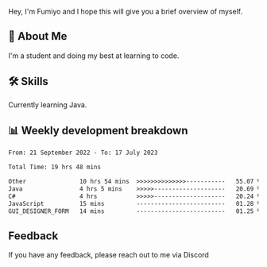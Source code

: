
Hey, I'm Fumiyo and I hope this will give you a brief overview of myself.


## 🚀 About Me
I'm a student and doing my best at learning to code.


## 🛠 Skills

Currently learning Java.


## 📊 Weekly development breakdown
<!--START_SECTION:waka-->

```txt
From: 21 September 2022 - To: 17 July 2023

Total Time: 19 hrs 48 mins

Other               10 hrs 54 mins  >>>>>>>>>>>>>>-----------   55.07 %
Java                4 hrs 5 mins    >>>>>--------------------   20.69 %
C#                  4 hrs           >>>>>--------------------   20.24 %
JavaScript          15 mins         -------------------------   01.28 %
GUI_DESIGNER_FORM   14 mins         -------------------------   01.25 %
```

<!--END_SECTION:waka-->


## Feedback

If you have any feedback, please reach out to me via Discord
